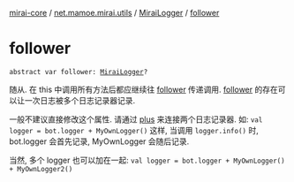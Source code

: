 [mirai-core](../../index.md) / [net.mamoe.mirai.utils](../index.md) / [MiraiLogger](index.md) / [follower](./follower.md)

# follower

`abstract var follower: `[`MiraiLogger`](index.md)`?`

随从. 在 this 中调用所有方法后都应继续往 [follower](./follower.md) 传递调用.
[follower](./follower.md) 的存在可以让一次日志被多个日志记录器记录.

一般不建议直接修改这个属性. 请通过 [plus](plus.md) 来连接两个日志记录器.
如: `val logger = bot.logger + MyOwnLogger()`
这样, 当调用 `logger.info()` 时, bot.logger 会首先记录, MyOwnLogger 会随后记录.

当然, 多个 logger 也可以加在一起: `val logger = bot.logger + MyOwnLogger() + MyOwnLogger2()`

